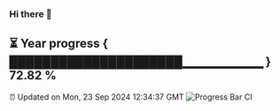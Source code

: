 ### Hi there 👋
⏳ Year progress { █████████████████████▁▁▁▁▁▁▁▁▁ } 72.82 %
---
⏰ Updated on Mon, 23 Sep 2024 12:34:37 GMT
![Progress Bar CI](https://github.com/liununu/liununu/workflows/Progress%20Bar%20CI/badge.svg)
